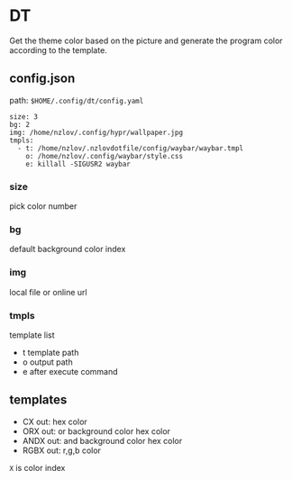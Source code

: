 # DT

Get the theme color based on the picture and generate the program color according to the template.

## config.json

path: `$HOME/.config/dt/config.yaml`

```
size: 3
bg: 2
img: /home/nzlov/.config/hypr/wallpaper.jpg 
tmpls:
  - t: /home/nzlov/.nzlovdotfile/config/waybar/waybar.tmpl
    o: /home/nzlov/.config/waybar/style.css
    e: killall -SIGUSR2 waybar
```

### size

pick color number

### bg

default background color index

### img

local file or online url

### tmpls

template list

* t template path
* o output path
* e after execute command

## templates

* CX out: hex color
* ORX out: or background color hex color
* ANDX out: and background color hex color
* RGBX out: r,g,b color

`X` is color index
